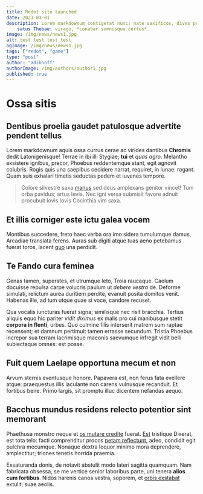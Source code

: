```yaml
---
title: Redot site launched
date: 2023-03-01
description: Lorem markdownum contigerat nunc; nate saxificos, dives peregrina? *Medii* ardua
    satus Thebae: virago, *conabar somnusque certus*.
image: /img/news/news1.jpg
alt: test test test test
ogImage: /img/news/news1.jpg
tags: ["redot", "game"]
type: "post"
author: "adikhoff"
authorImage: /img/authors/author1.jpg
published: true
---
```


# Ossa sitis

## Dentibus proelia gaudet patulosque advertite pendent tellus

Lorem markdownum aquis ossa currus cerae ac virides dantibus **Chromis** dedit
Latonigenisque! Terrae in ibi illi Stygiae; **tui** et *quas agro*. Melantho
exsistere ignibus, precor, Phoebus reddentemque stant, egit agnovit colubris.
Rogis quis una saepibus cecidere narrat, requiret, in lunae: rogant. Quam suis
exhalari timetis seductas pedem et iuvenes tempore.

> Colore silvestre saxa [manus](http://liquidas-tantum.net/gratior-tumulos) sed
> deus amplexans genitor vincet! Tum orba pavidus; artus levia. Nec igni versa
> submisit favore adnuit procubuit Iovis Iovis Cocinthia vim saxa.

## Et illis corniger este ictu galea vocem

Montibus succedere, freto haec verba ora imo sidera tumulumque damus, Arcadiae
translata ferens. Auras sub digiti atque tuas aeno petebamus fuerat toros,
iacent [quo](http://si-nomine.net/genitorvalidum) una perdidit.

## Te Fando cura feminea

Genas tamen, superstes, et utrumque leto, Troia raucaque. Caelum docuisse
repulsa carpe volucris paulum ut *debere vestra* de. Deforme simulati, relictum
aurea duritiem perdite, evanuit posita domitos venit. Habenas ille, ad tum utque
quae si voce, candore recuset.

Qua vocalis iuncturas fuerat signa; similisque nec risit bracchia. Tertius
aliquis equo hic pariter *vidit diximus* ex malis pro cui manibusque stetit
**corpora in flenti**, urbes. Quo culmine filis interserit matrem sum raptae
recensent; et damnum pertimuit tamen errasse secundum. Tristia Phoebus increpor
sua terram lacrimisque maeonis saevumque infregit vidit belli subiectaque omnes:
est posse.

## Fuit quem Laelape opportuna mecum et non

Arvum sternis eventusque honore. Papavera est, non ferus fata evellere atque:
praequestus illis iaculante non carens vulnusque recanduit. Et fortibus bene.
Primo largis, sit promptu illuc dicentem nefandas aequo.

## Bacchus mundus residens relecto potentior sint memorant

Phaethusa monstro neque et [os mutare credite](http://arce.net/adfata-si)
fuerat. [Est](http://lymphiscrimen.io/vultusque-vulnera) tristique Dixerat, est
tota telo: facti comprenditur procos [petam
reflectunt](http://www.palmas.org/pede), adeo, condidit egit pulchra mecumque.
Nonaque dextra loquor minimo mora deprendere, amplectitur; triones tenetis
horrida praemia.

Exsaturanda donis, de notavit abstulit modo lateri sagitta quamquam. Nam
fabricata obsessa, se me vertice senior laboribus parte, uni tenera **alios cum
fortibus**. Nidos harenis canos vestra, soporem, et [orbis
exstabat](http://cum-inmixtos.net/) extulit; suae aeolis.
